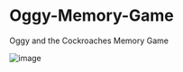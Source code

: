 # Oggy-Memory-Game
Oggy and the Cockroaches Memory Game

![image](https://user-images.githubusercontent.com/64016811/208026795-44bb0bbe-e8b9-48e6-a6a3-ac1d1e2df8c8.png)
